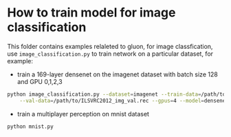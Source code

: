 # How to train model for image classification

This folder contains examples relaleted to gluon, for image classfication, use `image_classification.py` to train network on a particular dataset, for example:

- train a 169-layer densenet on the imagenet dataset with batch size 128 and GPU 0,1,2,3
```bash
python image_classification.py --dataset=imagenet --train-data=/path/to/ILSVRC2012_img_train.rec \
    --val-data=/path/to/ILSVRC2012_img_val.rec --gpus=4 --model=densenet169
```
- train a multiplayer perception on mnist dataset
```bash
python mnist.py 
```
